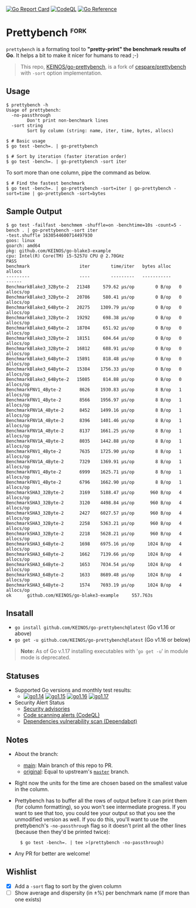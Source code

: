 [![Go Report Card](https://goreportcard.com/badge/github.com/KEINOS/go-prettybench)](https://goreportcard.com/report/github.com/KEINOS/go-prettybench)
[![CodeQL](https://github.com/KEINOS/go-prettybench/actions/workflows/codeql-analysis.yml/badge.svg)](https://github.com/KEINOS/go-prettybench/actions/workflows/codeql-analysis.yml)
[![Go Reference](https://pkg.go.dev/badge/github.com/KEINOS/go-prettybench.svg)](https://pkg.go.dev/github.com/KEINOS/go-prettybench)

# Prettybench <sub><sup><sup>FORK</sup></sup></sub>

`prettybench` is a formating tool to **"pretty-print" the benchmark results of Go**. It helps a bit to make it nicer for humans to read ;-)

> This repo, [KEINOS/go-prettybench](https://github.com/KEINOS/go-prettybench), is a fork of [cespare/prettybench](https://github.com/cespare/prettybench) with `-sort` option implementation.

## Usage

```shellsession
$ prettybench -h
Usage of prettybench:
  -no-passthrough
        Don't print non-benchmark lines
  -sort string
        Sort by column (string: name, iter, time, bytes, allocs)
```

```shellsession
$ # Basic usage
$ go test -bench=. | go-prettybench
```
```shellsession
$ # Sort by iteration (faster iteration order)
$ go test -bench=. | go-prettybench -sort iter
```

To sort more than one column, pipe the command as below.

```shellsession
$ # Find the fastest benchmark
$ go test -bench=. | go-prettybench -sort=iter | go-prettybench -sort=time | go-prettybench -sort=bytes
```

## Sample Output

```shellsession
$ go test -failfast -benchmem -shuffle=on -benchtime=10s -count=5 -bench . | go-prettybench -sort iter
-test.shuffle 1630544600714497930
goos: linux
goarch: amd64
pkg: github.com/KEINOS/go-blake3-example
cpu: Intel(R) Core(TM) i5-5257U CPU @ 2.70GHz
PASS
benchmark                   iter        time/iter   bytes alloc        allocs
---------                   ----        ---------   -----------        ------
BenchmarkBlake3_32Byte-2   21348     579.62 μs/op        0 B/op   0 allocs/op
BenchmarkBlake3_32Byte-2   20786     580.41 μs/op        0 B/op   0 allocs/op
BenchmarkBlake3_64Byte-2   20275    1309.79 μs/op        0 B/op   0 allocs/op
BenchmarkBlake3_32Byte-2   19292     698.38 μs/op        0 B/op   0 allocs/op
BenchmarkBlake3_64Byte-2   18704     651.92 μs/op        0 B/op   0 allocs/op
BenchmarkBlake3_32Byte-2   18151     604.64 μs/op        0 B/op   0 allocs/op
BenchmarkBlake3_32Byte-2   16812     688.91 μs/op        0 B/op   0 allocs/op
BenchmarkBlake3_64Byte-2   15891     818.48 μs/op        0 B/op   0 allocs/op
BenchmarkBlake3_64Byte-2   15384    1756.33 μs/op        0 B/op   0 allocs/op
BenchmarkBlake3_64Byte-2   15085     814.88 μs/op        0 B/op   0 allocs/op
BenchmarkFNV1_4Byte-2       8626    1930.83 μs/op        8 B/op   1 allocs/op
BenchmarkFNV1_4Byte-2       8566    1956.97 μs/op        8 B/op   1 allocs/op
BenchmarkFNV1A_4Byte-2      8452    1499.16 μs/op        8 B/op   1 allocs/op
BenchmarkFNV1A_4Byte-2      8396    1401.46 μs/op        8 B/op   1 allocs/op
BenchmarkFNV1A_4Byte-2      8137    1661.25 μs/op        8 B/op   1 allocs/op
BenchmarkFNV1A_4Byte-2      8035    1442.88 μs/op        8 B/op   1 allocs/op
BenchmarkFNV1_4Byte-2       7635    1725.90 μs/op        8 B/op   1 allocs/op
BenchmarkFNV1A_4Byte-2      7329    1369.91 μs/op        8 B/op   1 allocs/op
BenchmarkFNV1_4Byte-2       6999    1625.71 μs/op        8 B/op   1 allocs/op
BenchmarkFNV1_4Byte-2       6796    1662.90 μs/op        8 B/op   1 allocs/op
BenchmarkSHA3_32Byte-2      3169    5188.47 μs/op      960 B/op   4 allocs/op
BenchmarkSHA3_32Byte-2      3120    4498.84 μs/op      960 B/op   4 allocs/op
BenchmarkSHA3_32Byte-2      2427    6027.57 μs/op      960 B/op   4 allocs/op
BenchmarkSHA3_32Byte-2      2258    5363.21 μs/op      960 B/op   4 allocs/op
BenchmarkSHA3_32Byte-2      2218    5628.21 μs/op      960 B/op   4 allocs/op
BenchmarkSHA3_64Byte-2      1698    6975.16 μs/op     1024 B/op   4 allocs/op
BenchmarkSHA3_64Byte-2      1662    7139.66 μs/op     1024 B/op   4 allocs/op
BenchmarkSHA3_64Byte-2      1653    7034.54 μs/op     1024 B/op   4 allocs/op
BenchmarkSHA3_64Byte-2      1633    8689.48 μs/op     1024 B/op   4 allocs/op
BenchmarkSHA3_64Byte-2      1574    7693.19 μs/op     1024 B/op   4 allocs/op
ok      github.com/KEINOS/go-blake3-example     557.763s
```

## Insatall

- `go install github.com/KEINOS/go-prettybench@latest` (Go v1.16 or above)
- `go get -u github.com/KEINOS/go-prettybench@latest` (Go v1.16 or below)

> **Note:** As of Go v.1.17 installing executables with '`go get -u`' in module mode is deprecated.

## Statuses

- Supported Go versions and monthly test results:
  - [![go1.14](https://github.com/KEINOS/go-prettybench/actions/workflows/runGo1_14.yml/badge.svg)](https://github.com/KEINOS/go-prettybench/actions/workflows/runGo1_14.yml)
  [![go1.15](https://github.com/KEINOS/go-prettybench/actions/workflows/runGo1_15.yml/badge.svg)](https://github.com/KEINOS/go-prettybench/actions/workflows/runGo1_15.yml)
  [![go1.16](https://github.com/KEINOS/go-prettybench/actions/workflows/runGo1_16.yml/badge.svg)](https://github.com/KEINOS/go-prettybench/actions/workflows/runGo1_16.yml)
  [![go1.17](https://github.com/KEINOS/go-prettybench/actions/workflows/runGo1_17.yml/badge.svg)](https://github.com/KEINOS/go-prettybench/actions/workflows/runGo1_17.yml)
- Security Alert Status
  - [Security advisories](https://github.com/KEINOS/go-prettybench/security/advisories)
  - [Code scanning alerts (CodeQL)](https://github.com/KEINOS/go-prettybench/security/code-scanning)
  - [Dependencies vulnerability scan (Dependabot)](https://github.com/KEINOS/go-prettybench/security/dependabot)

## Notes

- About the branch:
  - [main](https://github.com/KEINOS/go-prettybench/tree/original): Main branch of this repo to PR.
  - [original](https://github.com/KEINOS/go-prettybench/tree/original): Equal to upstream's [`master`](https://github.com/cespare/prettybench/tree/master) branch.
- Right now the units for the time are chosen based on the smallest value in the column.
- Prettybench has to buffer all the rows of output before it can print them (for
  column formatting), so you won't see intermediate progress. If you want to see
  that too, you could tee your output so that you see the unmodified version as
  well. If you do this, you'll want to use the prettybench's `-no-passthrough`
  flag so it doesn't print all the other lines (because then they'd be printed
  twice):

        $ go test -bench=. | tee >(prettybench -no-passthrough)

- Any PR for better are welcome!

## Wishlist

- [x] Add a `-sort` flag to sort by the given column
- [ ] Show average and dispersity (in ±%) per benchmark name (if more than one exists)
